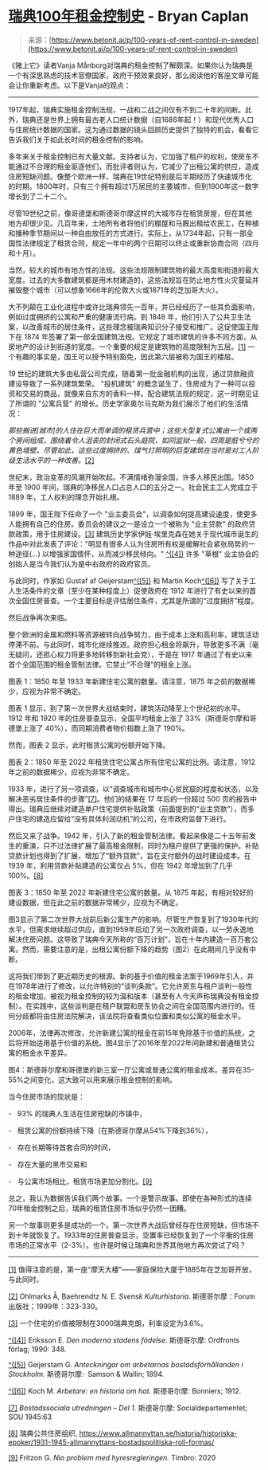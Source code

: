 <!--yml

category: 未分类

date: 2024-05-27 14:45:21

-->

# [瑞典100年租金控制史](https://www.betonit.ai/p/100-years-of-rent-control-in-sweden) - Bryan Caplan

> 来源：[https://www.betonit.ai/p/100-years-of-rent-control-in-sweden](https://www.betonit.ai/p/100-years-of-rent-control-in-sweden)

《赌上它》读者Vanja Månborg对瑞典的租金控制了解颇深。如果你认为瑞典是一个有深思熟虑的技术官僚国家，政府干预效果良好，那么阅读他的客座文章可能会让你重新考虑。以下是Vanja的观点：

* * *

1917年起，瑞典实施租金控制法规，一战和二战之间仅有不到二十年的间断。此外，瑞典还是世界上拥有最古老人口统计数据（自1686年起！）和现代优秀人口与住房统计数据的国家。这为通过数据的镜头回顾历史提供了独特的机会，看看它告诉我们关于如此长时间的租金控制的影响。

多年来关于租金控制已有大量文献。支持者认为，它加强了租户的权利，使房东不能通过不合理的租金驱逐他们，而批评者则认为，它减少了出租公寓的供应，造成住房短缺问题。像整个欧洲一样，瑞典在19世纪特别是后半期经历了快速城市化的时期。1800年时，只有三个拥有超过1万居民的主要城市，但到1900年这一数字增长到了二十二个。

尽管19世纪之前，像哥德堡和斯德哥尔摩这样的大城市存在租赁房屋，但在其他地方却很少见。几百年来，土地所有者将他们的棚屋和马厩出租给农民工，在种植和播种季节期间以一种自由放任的方式进行。实际上，从1734年起，只有一部全国性法律规定了租赁合同，规定一年中的两个日期可以终止或重新协商合同（四月和十月）。

当然，较大的城市有地方性的法规。这些法规限制建筑物的最大高度和街道的最大宽度。过去的大多数建筑都是用木材建造的，这些法规旨在防止地方性火灾蔓延并摧毁整个城市（可以想象1666年的伦敦大火或1871年的芝加哥大火）。

大不列颠在工业化进程中或许比瑞典领先一百年，并已经经历了一些其负面影响，例如过度拥挤的公寓和严重的健康流行病。到 1848 年，他们引入了公共卫生法案，以改善城市的居住条件，这些理念被瑞典知识分子接受和推广。这促使国王陛下在 1874 年签署了第一部全国建筑法规。它规定了城市建筑的许多不同方面，从房地产的设计到街道的宽度。一个重要的规定是建筑物的高度限制为五层。[[1]](#_ftn1) 一个有趣的事实是，国王可以授予特别豁免，因此第六层被称为国王的楼层。

19 世纪的建筑大多由私营公司完成，随着第一批金融机构的出现，通过贷款融资建设导致了一系列建筑繁荣。 "投机建筑" 的概念诞生了，住房成为了一种可以投资和交易的商品，就像来自东方的香料一样。配合建筑法规的规定，这一时期见证了所谓的 "公寓兵营" 的增长。历史学家奥尔马克斯为我们展示了他们的生活情况：

*那些搬进[城市]的人住在巨大而单调的租赁兵营中；这些大型复式公寓由一个或两个房间组成，围绕着令人沮丧的封闭式石头庭院，如同监狱一般，四周是脏兮兮的黄色墙壁。尽管如此，这些过度拥挤的、煤气灯照明的巨型建筑在当时是对工人阶级生活水平的一种改善。*[[2]](#_ftn2)

世纪末，政治变革的风潮开始吹起。不满情绪弥漫全国，许多人移民出国。1850 年至 1900 年间，瑞典的净移民人口占总人口的五分之一。社会民主工人党成立于 1889 年，工人权利的理念开始扎根。

1899 年，国王陛下任命了一个 "业主委员会"，以调查如何提高建设速度，使更多人能拥有自己的住房。委员会的建议之一是设立一个被称为 "业主贷款" 的政府贷款政策，用于住房建设。[[3]](#_ftn3) 建筑历史学家伊娃·埃里克森在她关于现代城市诞生的作品中对此发表了评论："明显有很多人认为住房所有权是缓解社会紧张局势的一种途径(...) 以增强家国情怀，从而减少移民倾向。" [^([4])](#_ftn4) 许多 "草根" 业主协会的创始人是当今我们认为是中右政府的政府官员。

与此同时，作家如 Gustaf af Geijerstam[^([5])](#_ftn5) 和 Martin Koch[^([6])](#_ftn6) 写了关于工人生活条件的文章（至少在某种程度上）促使政府在 1912 年进行了有史以来的首次全国住房普查。一个主要目标是评估居住条件，尤其是所谓的“过度拥挤”程度。

然后战争再次来临。

整个欧洲的金属和燃料等资源被转向战争努力，由于成本上涨和高利率，建筑活动停滞不前。与此同时，城市化继续推进。政府担心租金将飙升，导致更多不满（毫无疑问，还担心权力将更多地转移到新社会党），于是在 1917 年通过了有史以来首个全国范围的租金管制法律。它禁止“不合理”的租金上涨。

图表 1：1850 年至 1933 年新建住宅公寓的数量。请注意，1875 年之前的数据稀少，应视为非常不确定。

图表 1 显示，到了第一次世界大战结束时，建筑活动降至上个世纪初的水平。1912 年和 1920 年的住房普查显示，全国平均租金上涨了 33%（斯德哥尔摩和哥德堡上涨了 40%），而同期消费者物价指数上涨了 190%。

然而，图表 2 显示，此时租赁公寓的份额开始下降。

图表 2：1850 年至 2022 年租赁住宅公寓占所有住宅公寓的比例。请注意，1912 年之前的数据稀少，应视为非常不确定。

1933 年，进行了另一项调查，以“调查城市和城市中心贫民窟的程度和状态，以及解决恶劣居住条件的步骤”[[7]](#_ftn7)。他们的结果在 17 年后的一份超过 500 页的报告中得出。瑞典应继续对建造单户住宅提供补贴政策（前面提到的“业主贷款”），而多户住宅的建造应留给“没有具体利润动机”的公司，在市政府监督下进行。

然后又来了战争。1942 年，引入了新的租金管制法律。看起来像是二十五年前发生的重演，只不过法律扩展了最高租金限制，同时为租户提供了更强的保护。补贴贷款计划也得到了扩展，增加了“额外贷款”，旨在支付额外的战时建设成本。在 1939 年，利用贷款补贴建造的公寓仅占 5%，但在 1942 年增加到了几乎 100%。[[8]](#_ftn8)

图表 3：1850 年至 2022 年新建住宅公寓的数量。从 1875 年起，有相对较好的建设数据，但在此之前的数据非常稀少，应视为不确定。

图3显示了第二次世界大战前后新公寓生产的影响。尽管生产恢复到了1930年代的水平，但需求继续超过供应，直到1959年启动了另一次政府调查，以一劳永逸地解决住房问题。这导致了瑞典今天所称的“百万计划”，旨在十年内建造一百万套公寓。然而，需要注意的是，出租公寓份额下降的趋势（图2）在此期间几乎没有中断。

这将我们带到了更近期历史的根源。新的基于价值的租金法案于1969年引入，并在1978年进行了修改，以允许特别的“谈判条款”。它允许房东与租户谈判一般性的租金增加，被视为租金控制的较为温和版本（甚至有人今天声称瑞典没有租金控制）。在实践中，这些谈判是在租户联盟和房东协会之间在全国范围内进行的。任何分歧都将由住房法院解决，该法院将查看类似位置和类似公寓的租金水平。

2006年，法律再次修改，允许新建公寓的租金在前15年免除基于价值的系统，之后将开始适用基于价值的系统。图4显示了2016年至2022年间新建和普通租赁公寓的租金水平差异。

图4：斯德哥尔摩和哥德堡的新三室一厅公寓或普通公寓的租金成本。差异在35-55%之间变化，这大致可以用来展示租金控制的影响。

当今住房市场的现状是：

-   93% 的瑞典人生活在住房短缺的市镇中，

-   租赁公寓的份额持续下降（在斯德哥尔摩从54%下降到36%），

-   存在长期等待首套合同的时间，

-   存在大量的黑市交易和

-   与公寓市场相比，租赁市场更加分割化。[[9]](#_ftn9)

总之，我认为数据告诉我们两个故事。一个是警示故事。即使在各种形式的连续70年租金控制之后，瑞典的租赁住房市场似乎仍然一团糟。

另一个故事则更多是成功的一个。第一次世界大战后曾经存在住房短缺，但市场不到十年就恢复了。1933年的住房普查显示，空置率已经恢复到了一个平衡的住房市场的正常水平（2-3%）。也许是时候让瑞典和世界其他地方再次尝试了吗？

* * *

[[1]](#_ftnref1) 值得注意的是，第一座“摩天大楼”——家庭保险大厦于1885年在芝加哥开放，与此同时。

[[2]](#_ftnref2) Ohlmarks Å, Baehrendtz N. E. *Svensk Kulturhistoria*. 斯德哥尔摩：Forum出版社；1999年：323-330。

[[3]](#_ftnref3) 一个住宅的价值被限制在3000瑞典克朗，利率设定为3.6%。

[^([4])](#_ftnref4) Eriksson E. *Den moderna stadens födelse.* 斯德哥尔摩: Ordfronts förlag; 1990: 348.

[^([5])](#_ftnref5) Geijerstam G. *Anteckningar om arbetarnas bostadsförhållanden i Stockholm.* 斯德哥尔摩:  Samson & Wallin; 1894.

[^([6])](#_ftnref6) Koch M. *Arbetare: en historia om hat.* 斯德哥尔摩: Bonniers; 1912.

[[7]](#_ftnref7)  *Bostadssociala utredningen – Del 1\.* 斯德哥尔摩: Socialdepartementet; SOU 1945:63

[[8]](#_ftnref8) 瑞典公共住房组织, https://www.allmannyttan.se/historia/historiska-epoker/1931-1945-allmannyttans-bostadspolitiska-roll-formas/

[[9]](#_ftnref9) Fritzon G. *Nio problem med hyresregleringen.* Timbro: 2020
